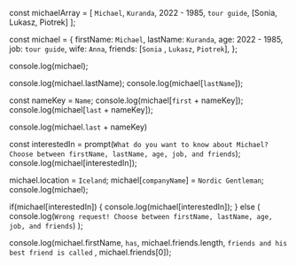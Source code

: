 const michaelArray = [
    `Michael`,
    `Kuranda`,
    2022 - 1985,
    `tour guide`,
    [Sonia, Lukasz, Piotrek]
];

const michael = {
    firstName: `Michael`,
    lastName: `Kuranda`,
    age: 2022 - 1985,
    job: `tour guide`,
    wife: `Anna`,
    friends: [`Sonia` , `Lukasz`, `Piotrek`],
};

console.log(michael);

console.log(michael.lastName);
console.log(michael[`lastName`]);

const nameKey = `Name`;
console.log(michael[`first` + nameKey]);
console.log(michael[`last` + nameKey]);

console.log(michael.`last` + nameKey)

const interestedIn = prompt(`What do you want to know about Michael? Choose between firstName, lastName, age, job, and friends`);
console.log(michael[interestedIn]);



michael.location = `Iceland`;
michael[`companyName`] = `Nordic Gentleman`;
console.log(michael);

if(michael[interestedIn]) {
    console.log(michael[interestedIn]);
} else (
    console.log(`Wrong request! Choose between firstName, lastName, age, job, and friends`)
);

console.log(michael.firstName, `has`, michael.friends.length, `friends and his best friend is called` , michael.friends[0]);
